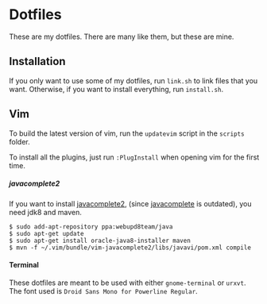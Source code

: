 Dotfiles
===========

These are my dotfiles. There are many like them, but these are mine.

Installation
--------------
If you only want to use some of my dotfiles, run `link.sh` to link files that you want.
Otherwise, if you want to install everything, run `install.sh`.

Vim
---

To build the latest version of vim, run the `updatevim` script in the `scripts` folder.

To install all the plugins, just run `:PlugInstall` when opening vim for the first time.

##### javacomplete2

If you want to install [javacomplete2](https://github.com/artur-shaik/vim-javacomplete2), (since [javacomplete](http://www.vim.org/scripts/script.php?script_id=1785) is outdated), you need jdk8 and maven.

```
$ sudo add-apt-repository ppa:webupd8team/java
$ sudo apt-get update
$ sudo apt-get install oracle-java8-installer maven
$ mvn -f ~/.vim/bundle/vim-javacomplete2/libs/javavi/pom.xml compile
```

#### Terminal

These dotfiles are meant to be used with either `gnome-terminal` or `urxvt`.
The font used is `Droid Sans Mono for Powerline Regular`.
